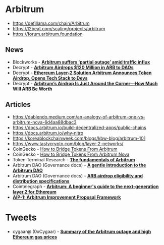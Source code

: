 # Arbitrum

- https://defillama.com/chain/Arbitrum
- https://l2beat.com/scaling/projects/arbitrum
- https://forum.arbitrum.foundation


## News

- Blockworks - [**Arbitrum suffers ‘partial outage’ amid traffic influx**](https://blockworks.co/news/arbitrum-suffers-partial-outage)
- Decrypt - [**Arbitrum Airdrops $120 Million in ARB to DAOs**](https://decrypt.co/137848/arbitrum-airdrops-120-million-in-arb-to-daos)
- Decrypt - [**Ethereum Layer-2 Solution Arbitrum Announces Token Airdrop, Opens Tech Stack to Devs**](https://decrypt.co/123727/ethereum-layer-2-solution-arbitrum-announces-token-airdrop-opens-tech-stack-devs)
- Decrypt - [**Arbitrum’s Airdrop Is Just Around the Corner—How Much Will ARB Be Worth**](https://decrypt.co/124016/arbitrum-airdrop-around-corner-how-much-will-arb-be-worth)

## Articles

- https://dablendo.medium.com/an-analogy-of-arbitrum-one-vs-arbitrum-nova-6d4aa88dbac3
- https://docs.arbitrum.io/build-decentralized-apps/public-chains
- https://docs.arbitrum.io/why-nitro
- https://koreablockchainweek.com/blogs/kbw-blog/arbitrum-101
- https://www.tastycrypto.com/blog/layer-2-networks/
- CoinGecko - [How to Bridge Tokens From Arbitrum](https://www.coingecko.com/learn/bridge-tokens-from-arbitrum)
- CoinGecko - [How to Bridge Tokens From Arbitrum Nova](https://www.coingecko.com/learn/bridge-crypto-arbitrum-nova)
- Token Terminal Research - [**The fundamentals of Arbitrum**](https://tokenterminal.com/resources/crypto-research/arbitrum)
- Arbitrum DAO (Governance docs) - [**A gentle introduction to the Arbitrum DAO**](https://docs.arbitrum.foundation/gentle-intro-dao-governance)
- Arbitrum DAO (Governance docs) - [**ARB airdrop eligibility and distribution specifications**](https://docs.arbitrum.foundation/airdrop-eligibility-distribution)
- Cointelegraph - [**Arbitrum: A beginner's guide to the next-generation layer 2 for Ethereum**](https://cointelegraph.com/learn/arbitrum-the-next-generation-layer-2-for-ethereum)
- [**AIP-1: Arbitrum Improvement Proposal Framework**](https://forum.arbitrum.foundation/t/aip-1-arbitrum-improvement-proposal-framework/30)

# Tweets
- cygaar@ (0xCygaar) - [**Summary of the Arbitrum outage and high Ethereum gas prices**](https://twitter.com/0xCygaar/status/1735720370001293589)
